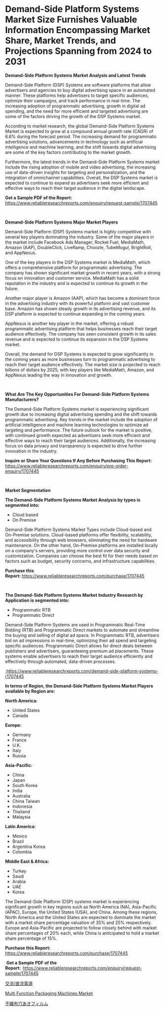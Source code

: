 <p><h1>Demand-Side Platform Systems Market Size Furnishes Valuable Information Encompassing Market Share, Market Trends, and Projections Spanning from 2024 to 2031</h1></p><p><strong>Demand-Side Platform Systems Market Analysis and Latest Trends</strong></p>
<p><p>Demand-Side Platform (DSP) Systems are software platforms that allow advertisers and agencies to buy digital advertising space in an automated manner. These platforms help advertisers to target specific audiences, optimize their campaigns, and track performance in real-time. The increasing adoption of programmatic advertising, growth in digital ad spending, and the need for more efficient and targeted advertising are some of the factors driving the growth of the DSP Systems market.</p><p>According to market research, the global Demand-Side Platform Systems Market is expected to grow at a compound annual growth rate (CAGR) of 6.6% during the forecast period. The increasing demand for programmatic advertising solutions, advancements in technology such as artificial intelligence and machine learning, and the shift towards digital advertising are some of the key factors contributing to the market growth.</p><p>Furthermore, the latest trends in the Demand-Side Platform Systems market include the rising adoption of mobile and video advertising, the increasing use of data-driven insights for targeting and personalization, and the integration of omnichannel capabilities. Overall, the DSP Systems market is expected to continue to expand as advertisers seek more efficient and effective ways to reach their target audience in the digital landscape.</p></p>
<p><strong>Get a Sample PDF of the Report:&nbsp;</strong> <a href="https://www.reliableresearchreports.com/enquiry/request-sample/1707445">https://www.reliableresearchreports.com/enquiry/request-sample/1707445</a></p>
<p>&nbsp;</p>
<p><strong>Demand-Side Platform Systems Major Market Players</strong></p>
<p><p>Demand-Side Platform (DSP) Systems market is highly competitive with several key players dominating the industry. Some of the major players in the market include Facebook Ads Manager, Rocket Fuel, MediaMath, Amazon (AAP), DoubleClick, LiveRamp, Choozle, TubeMogul, BrightRoll, and AppNexus.</p><p>One of the key players in the DSP Systems market is MediaMath, which offers a comprehensive platform for programmatic advertising. The company has shown significant market growth in recent years, with a strong focus on innovation and customer service. MediaMath has a solid reputation in the industry and is expected to continue its growth in the future.</p><p>Another major player is Amazon (AAP), which has become a dominant force in the advertising industry with its powerful platform and vast customer base. Amazon has shown steady growth in its advertising revenue, and its DSP platform is expected to continue expanding in the coming years.</p><p>AppNexus is another key player in the market, offering a robust programmatic advertising platform that helps businesses reach their target audience effectively. The company has seen consistent growth in its sales revenue and is expected to continue its expansion in the DSP Systems market.</p><p>Overall, the demand for DSP Systems is expected to grow significantly in the coming years as more businesses turn to programmatic advertising to reach their target audience effectively. The market size is projected to reach billions of dollars by 2025, with key players like MediaMath, Amazon, and AppNexus leading the way in innovation and growth.</p></p>
<p>&nbsp;</p>
<p><strong>What Are The Key Opportunities For Demand-Side Platform Systems Manufacturers?</strong></p>
<p><p>The Demand-Side Platform Systems market is experiencing significant growth due to increasing digital advertising spending and the shift towards programmatic advertising. Key trends in the market include the adoption of artificial intelligence and machine learning technologies to optimize ad targeting and performance. The future outlook for the market is positive, with continued growth expected as advertisers seek more efficient and effective ways to reach their target audiences. Additionally, the increasing focus on data privacy and transparency is expected to drive further innovation in the industry.</p></p>
<p><strong>Inquire or Share Your Questions If Any Before Purchasing This Report:</strong> <a href="https://www.reliableresearchreports.com/enquiry/pre-order-enquiry/1707445">https://www.reliableresearchreports.com/enquiry/pre-order-enquiry/1707445</a></p>
<p>&nbsp;</p>
<p><strong>Market Segmentation</strong></p>
<p><strong>The Demand-Side Platform Systems Market Analysis by types is segmented into:</strong></p>
<p><ul><li>Cloud based</li><li>On Premise</li></ul></p>
<p><p>Demand-Side Platform Systems Market Types include Cloud-based and On-Premise solutions. Cloud-based platforms offer flexibility, scalability, and accessibility through web browsers, eliminating the need for hardware maintenance. On the other hand, On-Premise platforms are installed locally on a company's servers, providing more control over data security and customization. Companies can choose the best fit for their needs based on factors such as budget, security concerns, and infrastructure capabilities.</p></p>
<p><strong>Purchase this Report:&nbsp;</strong><a href="https://www.reliableresearchreports.com/purchase/1707445">https://www.reliableresearchreports.com/purchase/1707445</a></p>
<p>&nbsp;</p>
<p><strong>The Demand-Side Platform Systems Market Industry Research by Application is segmented into:</strong></p>
<p><ul><li>Programmatic RTB</li><li>Programmatic Direct</li></ul></p>
<p><p>Demand-Side Platform Systems are used in Programmatic Real-Time Bidding (RTB) and Programmatic Direct markets to automate and streamline the buying and selling of digital ad space. In Programmatic RTB, advertisers bid on ad impressions in real-time, optimizing their ad spend and targeting specific audiences. Programmatic Direct allows for direct deals between publishers and advertisers, guaranteeing premium ad placements. These systems enable advertisers to reach their target audience efficiently and effectively through automated, data-driven processes.</p></p>
<p><a href="https://www.reliableresearchreports.com/demand-side-platform-systems-r1707445">&nbsp;https://www.reliableresearchreports.com/demand-side-platform-systems-r1707445</a></p>
<p><strong>In terms of Region, the Demand-Side Platform Systems Market Players available by Region are:</strong></p>
<p>
    <p> <strong> North America: </strong>
        <ul>
            <li>United States</li>
            <li>Canada</li>
        </ul>
        </p> 
    <p> <strong> Europe: </strong>
        <ul>
            <li>Germany</li>
            <li>France</li>
            <li>U.K.</li>
            <li>Italy</li>
            <li>Russia</li>
        </ul>
        </p> 
    <p> <strong> Asia-Pacific: </strong>
        <ul>
            <li>China</li>
            <li>Japan</li>
            <li>South Korea</li>
            <li>India</li>
            <li>Australia</li>
            <li>China Taiwan</li>
            <li>Indonesia</li>
            <li>Thailand</li>
            <li>Malaysia</li>
        </ul>
        </p> 
    <p> <strong> Latin America: </strong>
        <ul>
            <li>Mexico</li>
            <li>Brazil</li>
            <li>Argentina Korea</li>
            <li>Colombia</li>
        </ul>
        </p> 
    <p> <strong> Middle East & Africa: </strong>
        <ul>
            <li>Turkey</li>
            <li>Saudi</li>
            <li>Arabia</li>
            <li>UAE</li>
            <li>Korea</li>
        </ul>
    </p>
    </p>
<p><p>The Demand-Side Platform (DSP) systems market is experiencing significant growth in key regions such as North America (NA), Asia-Pacific (APAC), Europe, the United States (USA), and China. Among these regions, North America and the United States are expected to dominate the market with a market share percentage valuation of 35% and 25% respectively. Europe and Asia-Pacific are projected to follow closely behind with market share percentages of 20% each, while China is anticipated to hold a market share percentage of 15%.</p></p>
<p><strong>Purchase this Report: </strong><a href="https://www.reliableresearchreports.com/purchase/1707445">https://www.reliableresearchreports.com/purchase/1707445</a></p>
<p>&nbsp;<strong>Get a Sample PDF of the Report:&nbsp;&nbsp;</strong><a href="https://www.reliableresearchreports.com/enquiry/request-sample/1707445">https://www.reliableresearchreports.com/enquiry/request-sample/1707445</a></p>
<p><strong></strong></p>
<p><p><a href="https://github.com/SantosDicki04/Market-Research-Report-List-1/blob/main/2447029103299.md">交流/直流電源</a></p><p><a href="https://github.com/Valeridd446677/Market-Research-Report-List-1/blob/main/multi-function-packaging-machines-market.md">Multi Function Packaging Machines Market</a></p><p><a href="https://github.com/alyle7648/Market-Research-Report-List-1/blob/main/1062538103300.md">不織布穴あきフィルム</a></p></p>